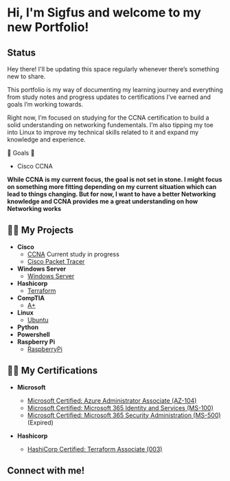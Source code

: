 <h1>Hi, I'm Sigfus and welcome to my new Portfolio!<br/>

<h2>Status</h2> 
Hey there! I'll be updating this space regularly whenever there’s something new to share.

This portfolio is my way of documenting my learning journey and everything from study notes and progress updates to certifications I’ve earned and goals I’m working towards.

Right now, I’m focused on studying for the CCNA certification to build a solid understanding on networking fundementals. I’m also tipping my toe into Linux to improve my technical skills related to it and expand my knowledge and experience.



🌠 Goals 🌠
 - Cisco CCNA

<b>While CCNA is my current focus, the goal is not set in stone. I might focus on something more fitting depending on my current situation which can lead to things changing. But for now, I want to have a better Networking knowledge and CCNA provides me a great understanding on how Networking works</b>

<h2>👨‍💻 My Projects</h2>
 
 - <b>Cisco</b>
     - [CCNA](https://github.com/Kainzor/Self-study/tree/main/CCNA) Current study in progress
     - [Cisco Packet Tracer](https://github.com/Kainzor/Self-study/tree/main/Cisco%20Packet%20Tracer)
 - <b>Windows Server</b>
     - [Windows Server](https://github.com/Kainzor/Self-study/tree/main/Windows%20Server)
 - <b>Hashicorp</b>
     - [Terraform](https://github.com/Kainzor/Self-study/tree/main/Terraform)
 - <b>CompTIA</b>
     - [A+](https://github.com/Kainzor/Self-study/tree/main/A%2B)
 - <b>Linux</b> 
     - [Ubuntu](https://github.com/Kainzor/Self-study/tree/main/Linux)
 - <b>Python</b>
 - <b>Powershell</b> 
 - <b>Raspberry Pi</b>
     - [RaspberryPi](https://github.com/Kainzor/Self-study/tree/main/Raspberry%20Pi)

<h2>👨‍💻 My Certifications</h2>

 - <b>Microsoft</b>

     - [Microsoft Certified: Azure Administrator Associate (AZ-104)](https://learn.microsoft.com/api/credentials/share/en-us/Sigfus-3241/4C181FE90158850F?sharingId=F2F211E9DDE5B71B)
     - [Microsoft Certified: Microsoft 365 Identity and Services (MS-100)](https://www.credly.com/badges/3a83eb4b-39e0-47bc-930d-999e2ff6a620/linked_in_profile)
     - [Microsoft Certified: Microsoft 365 Security Administration (MS-500)](https://www.credly.com/badges/3a83eb4b-39e0-47bc-930d-999e2ff6a620/linked_in_profile) (Expired)
 - <b>Hashicorp</b>
     - [HashiCorp Certified: Terraform Associate (003)](https://www.credly.com/badges/7fd52e05-01cc-4316-96c5-33b7460d460f/public_url)

<h2>Connect with me!</h2>

<!--
Here are some ideas to get you started:

- 🔭 I’m currently working on ...
- 🌱 I’m currently learning ...
- 👯 I’m looking to collaborate on ...
- 🤔 I’m looking for help with ...
- 💬 Ask me about ...
- 📫 How to reach me: ...
- 😄 Pronouns: ...
- ⚡ Fun fact: ...
-->
